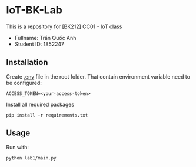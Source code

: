 # IoT-BK-Lab
This is a repository for [BK212] CC01 - IoT class

* Fullname: Trần Quốc Anh
* Student ID: 1852247

## Installation
Create [.env](./.env) file in the root folder. That contain environment variable need to be configured:

```
ACCESS_TOKEN=<your-access-token>
```

Install all required packages

```shell
pip install -r requirements.txt
```
## Usage
Run with:

```shell
python lab1/main.py
```